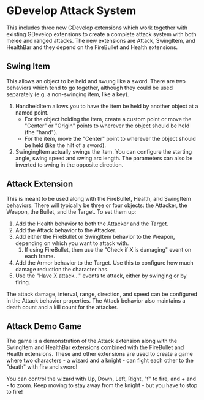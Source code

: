 # GDevelop Attack System
This includes three new GDevelop extensions which work together with existing GDevelop extensions to create a complete attack system with both melee and ranged attacks. The new extensions are Attack, SwingItem, and HealthBar and they depend on the FireBullet and Health extensions.

## Swing Item
This allows an object to be held and swung like a sword. There are two behaviors which tend to go together, although they could be used separately (e.g. a non-swinging item, like a key).

1. HandheldItem allows you to have the item be held by another object at a named point.
    - For the object holding the item, create a custom point or move the "Center" or "Origin" points to wherever the object should be held (the "hand"). 
    - For the item, move the "Center" point to wherever the object should be held (like the hilt of a sword).
2. SwingingItem actually swings the item. You can configure the starting angle, swing speed and swing arc length. The parameters can also be inverted to swing in the opposite direction.

## Attack Extension
This is meant to be used along with the FireBullet, Health, and SwingItem behaviors. There will typically be three or four objects: the Attacker, the Weapon, the Bullet, and the Target. To set them up:
1. Add the Health behavior to both the Attacker and the Target.
2. Add the Attack behavior to the Attacker.
3. Add either the FireBullet or SwingItem behavior to the Weapon, depending on which you want to attack with.
    1. If using FireBullet, then use the "Check if X is damaging" event on each frame.
4. Add the Armor behavior to the Target. Use this to configure how much damage reduction the character has.
5. Use the "Have X attack..." events to attack, either by swinging or by firing.

The attack damage, interval, range, direction, and speed can be configured in the Attack behavior properties. The Attack behavior also maintains a death count and a kill count for the attacker.

## Attack Demo Game
The game is a demonstration of the Attack extension along with the SwingItem and HealthBar extensions combined with the FireBullet and Health extensions. These and other extensions are used to create a game where two characters - a wizard and a knight - can fight each other to the "death" with fire and sword!

You can control the wizard with Up, Down, Left, Right, "f" to fire, and + and - to zoom. Keep moving to stay away from the knight - but you have to stop to fire!
